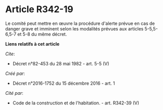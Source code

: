 # Article R342-19

Le comité peut mettre en œuvre la procédure d'alerte prévue en cas de danger grave et imminent selon les modalités prévues
aux articles 5-5,5-6,5-7 et 5-8 du même décret.

**Liens relatifs à cet article**

_Cite_:

  - Décret n°82-453 du 28 mai 1982 - art. 5-5 (V)

_Créé par_:

  - Décret n°2016-1752 du 15 décembre 2016 - art. 1

_Cité par_:

  - Code de la construction et de l'habitation. - art. R342-39 (V)
